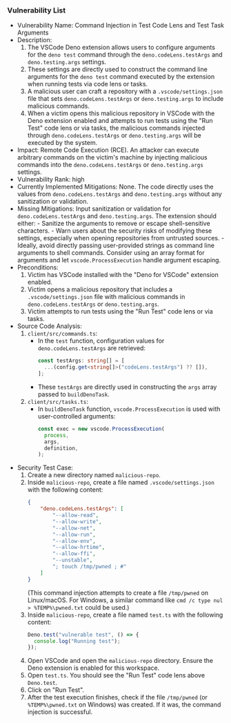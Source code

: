 ### Vulnerability List

- Vulnerability Name: Command Injection in Test Code Lens and Test Task Arguments
- Description:
    1. The VSCode Deno extension allows users to configure arguments for the `deno test` command through the `deno.codeLens.testArgs` and `deno.testing.args` settings.
    2. These settings are directly used to construct the command line arguments for the `deno test` command executed by the extension when running tests via code lens or tasks.
    3. A malicious user can craft a repository with a `.vscode/settings.json` file that sets `deno.codeLens.testArgs` or `deno.testing.args` to include malicious commands.
    4. When a victim opens this malicious repository in VSCode with the Deno extension enabled and attempts to run tests using the "Run Test" code lens or via tasks, the malicious commands injected through `deno.codeLens.testArgs` or `deno.testing.args` will be executed by the system.
- Impact:
    Remote Code Execution (RCE). An attacker can execute arbitrary commands on the victim's machine by injecting malicious commands into the `deno.codeLens.testArgs` or `deno.testing.args` settings.
- Vulnerability Rank: high
- Currently Implemented Mitigations:
    None. The code directly uses the values from `deno.codeLens.testArgs` and `deno.testing.args` without any sanitization or validation.
- Missing Mitigations:
    Input sanitization or validation for `deno.codeLens.testArgs` and `deno.testing.args`. The extension should either:
        - Sanitize the arguments to remove or escape shell-sensitive characters.
        - Warn users about the security risks of modifying these settings, especially when opening repositories from untrusted sources.
        - Ideally, avoid directly passing user-provided strings as command line arguments to shell commands. Consider using an array format for arguments and let `vscode.ProcessExecution` handle argument escaping.
- Preconditions:
    1. Victim has VSCode installed with the "Deno for VSCode" extension enabled.
    2. Victim opens a malicious repository that includes a `.vscode/settings.json` file with malicious commands in `deno.codeLens.testArgs` or `deno.testing.args`.
    3. Victim attempts to run tests using the "Run Test" code lens or via tasks.
- Source Code Analysis:
    1. `client/src/commands.ts`:
        - In the `test` function, configuration values for `deno.codeLens.testArgs` are retrieved:
          ```typescript
          const testArgs: string[] = [
            ...(config.get<string[]>("codeLens.testArgs") ?? []),
          ];
          ```
        - These `testArgs` are directly used in constructing the `args` array passed to `buildDenoTask`.
    2. `client/src/tasks.ts`:
        - In `buildDenoTask` function, `vscode.ProcessExecution` is used with user-controlled arguments:
          ```typescript
          const exec = new vscode.ProcessExecution(
            process,
            args,
            definition,
          );
          ```
- Security Test Case:
    1. Create a new directory named `malicious-repo`.
    2. Inside `malicious-repo`, create a file named `.vscode/settings.json` with the following content:
       ```json
       {
           "deno.codeLens.testArgs": [
               "--allow-read",
               "--allow-write",
               "--allow-net",
               "--allow-run",
               "--allow-env",
               "--allow-hrtime",
               "--allow-ffi",
               "--unstable",
               "; touch /tmp/pwned ; #"
           ]
       }
       ```
       (This command injection attempts to create a file `/tmp/pwned` on Linux/macOS. For Windows, a similar command like `cmd /c type nul > %TEMP%\pwned.txt` could be used.)
    3. Inside `malicious-repo`, create a file named `test.ts` with the following content:
       ```typescript
       Deno.test("vulnerable test", () => {
         console.log("Running test");
       });
       ```
    4. Open VSCode and open the `malicious-repo` directory. Ensure the Deno extension is enabled for this workspace.
    5. Open `test.ts`. You should see the "Run Test" code lens above `Deno.test`.
    6. Click on "Run Test".
    7. After the test execution finishes, check if the file `/tmp/pwned` (or `%TEMP%\pwned.txt` on Windows) was created. If it was, the command injection is successful.

